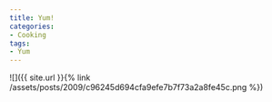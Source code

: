 ```yaml
---
title: Yum!
categories:
- Cooking
tags:
- Yum
---
```


![]({{ site.url }}{% link /assets/posts/2009/c96245d694cfa9efe7b7f73a2a8fe45c.png %})
